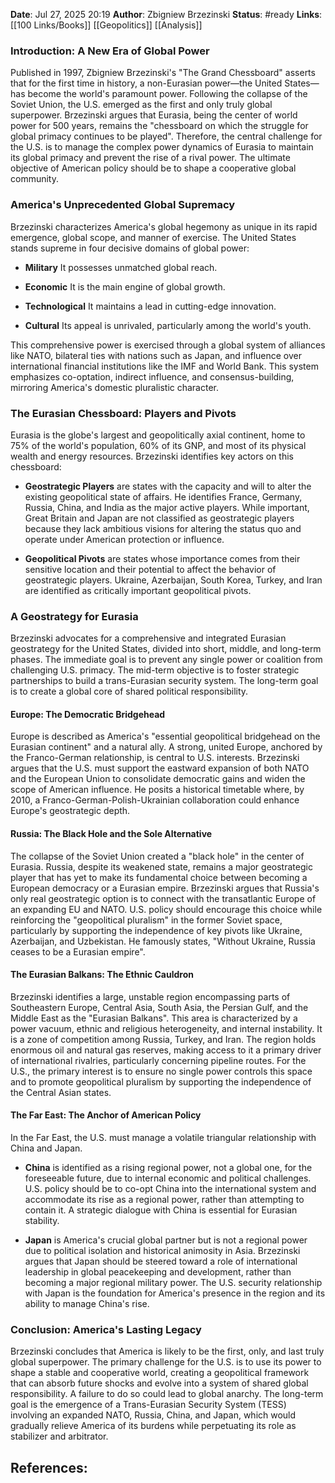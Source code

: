**Date**: Jul 27, 2025 20:19
**Author**: Zbigniew Brzezinski
**Status**: #ready 
**Links**: [[100 Links/Books]] [[Geopolitics]] [[Analysis]]

### Introduction: A New Era of Global Power

Published in 1997, Zbigniew Brzezinski's "The Grand Chessboard" asserts that for the first time in history, a non-Eurasian power—the United States—has become the world's paramount power. Following the collapse of the Soviet Union, the U.S. emerged as the first and only truly global superpower. Brzezinski argues that Eurasia, being the center of world power for 500 years, remains the "chessboard on which the struggle for global primacy continues to be played". Therefore, the central challenge for the U.S. is to manage the complex power dynamics of Eurasia to maintain its global primacy and prevent the rise of a rival power. The ultimate objective of American policy should be to shape a cooperative global community.

### America's Unprecedented Global Supremacy

Brzezinski characterizes America's global hegemony as unique in its rapid emergence, global scope, and manner of exercise. The United States stands supreme in four decisive domains of global power:

- **Military** It possesses unmatched global reach.

- **Economic** It is the main engine of global growth.

- **Technological** It maintains a lead in cutting-edge innovation.

- **Cultural** Its appeal is unrivaled, particularly among the world's youth.

This comprehensive power is exercised through a global system of alliances like NATO, bilateral ties with nations such as Japan, and influence over international financial institutions like the IMF and World Bank. This system emphasizes co-optation, indirect influence, and consensus-building, mirroring America's domestic pluralistic character.

### The Eurasian Chessboard: Players and Pivots

Eurasia is the globe's largest and geopolitically axial continent, home to 75% of the world's population, 60% of its GNP, and most of its physical wealth and energy resources. Brzezinski identifies key actors on this chessboard:

- **Geostrategic Players** are states with the capacity and will to alter the existing geopolitical state of affairs. He identifies France, Germany, Russia, China, and India as the major active players. While important, Great Britain and Japan are not classified as geostrategic players because they lack ambitious visions for altering the status quo and operate under American protection or influence.

- **Geopolitical Pivots** are states whose importance comes from their sensitive location and their potential to affect the behavior of geostrategic players. Ukraine, Azerbaijan, South Korea, Turkey, and Iran are identified as critically important geopolitical pivots.


### A Geostrategy for Eurasia

Brzezinski advocates for a comprehensive and integrated Eurasian geostrategy for the United States, divided into short, middle, and long-term phases. The immediate goal is to prevent any single power or coalition from challenging U.S. primacy. The mid-term objective is to foster strategic partnerships to build a trans-Eurasian security system. The long-term goal is to create a global core of shared political responsibility.

#### Europe: The Democratic Bridgehead

Europe is described as America's "essential geopolitical bridgehead on the Eurasian continent" and a natural ally. A strong, united Europe, anchored by the Franco-German relationship, is central to U.S. interests. Brzezinski argues that the U.S. must support the eastward expansion of both NATO and the European Union to consolidate democratic gains and widen the scope of American influence. He posits a historical timetable where, by 2010, a Franco-German-Polish-Ukrainian collaboration could enhance Europe's geostrategic depth.

#### Russia: The Black Hole and the Sole Alternative

The collapse of the Soviet Union created a "black hole" in the center of Eurasia. Russia, despite its weakened state, remains a major geostrategic player that has yet to make its fundamental choice between becoming a European democracy or a Eurasian empire. Brzezinski argues that Russia's only real geostrategic option is to connect with the transatlantic Europe of an expanding EU and NATO. U.S. policy should encourage this choice while reinforcing the "geopolitical pluralism" in the former Soviet space, particularly by supporting the independence of key pivots like Ukraine, Azerbaijan, and Uzbekistan. He famously states, "Without Ukraine, Russia ceases to be a Eurasian empire".

#### The Eurasian Balkans: The Ethnic Cauldron

Brzezinski identifies a large, unstable region encompassing parts of Southeastern Europe, Central Asia, South Asia, the Persian Gulf, and the Middle East as the "Eurasian Balkans". This area is characterized by a power vacuum, ethnic and religious heterogeneity, and internal instability. It is a zone of competition among Russia, Turkey, and Iran. The region holds enormous oil and natural gas reserves, making access to it a primary driver of international rivalries, particularly concerning pipeline routes. For the U.S., the primary interest is to ensure no single power controls this space and to promote geopolitical pluralism by supporting the independence of the Central Asian states.

#### The Far East: The Anchor of American Policy

In the Far East, the U.S. must manage a volatile triangular relationship with China and Japan.

- **China** is identified as a rising regional power, not a global one, for the foreseeable future, due to internal economic and political challenges. U.S. policy should be to co-opt China into the international system and accommodate its rise as a regional power, rather than attempting to contain it. A strategic dialogue with China is essential for Eurasian stability.

- **Japan** is America's crucial global partner but is not a regional power due to political isolation and historical animosity in Asia. Brzezinski argues that Japan should be steered toward a role of international leadership in global peacekeeping and development, rather than becoming a major regional military power. The U.S. security relationship with Japan is the foundation for America's presence in the region and its ability to manage China's rise.


### Conclusion: America's Lasting Legacy

Brzezinski concludes that America is likely to be the first, only, and last truly global superpower. The primary challenge for the U.S. is to use its power to shape a stable and cooperative world, creating a geopolitical framework that can absorb future shocks and evolve into a system of shared global responsibility. A failure to do so could lead to global anarchy. The long-term goal is the emergence of a Trans-Eurasian Security System (TESS) involving an expanded NATO, Russia, China, and Japan, which would gradually relieve America of its burdens while perpetuating its role as stabilizer and arbitrator.

## References: